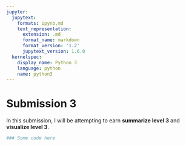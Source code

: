 ```yaml
---
jupyter:
  jupytext:
    formats: ipynb,md
    text_representation:
      extension: .md
      format_name: markdown
      format_version: '1.2'
      jupytext_version: 1.6.0
  kernelspec:
    display_name: Python 3
    language: python
    name: python3
---
```


# Submission 3
In this submission, I will be attempting to earn **summarize level 3** and **visualize level 3**.

```python
### Some code here
```
